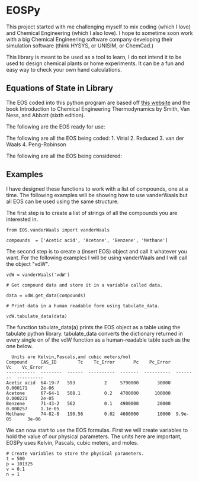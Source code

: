 # EOSPy

This project started with me challenging myself to mix coding (which I love) and Chemical Engineering (which I also love).
I hope to sometime soon work with a big Chemical Engineering software company developing their simulation software (think HYSYS, or UNISIM, or ChemCad.) 

This library is meant to be used as a tool to learn, I do not intend it to be used to design chemical plants or home experiments. 
It can be a fun and easy way to check your own hand calculations. 

## Equations of State in Library
  The EOS coded into this python program are based off [this website](http://www.ccl.net/cca/documents/dyoung/topics-orig/eq_state.html)
  and the book Introduction to Chemical Engineering Thermodynamics by Smith, Van Ness, and Abbott (sixth edition).
  
  The following are the EOS ready for use:
  
  The following are all the EOS being coded:
    1. Virial
    2. Reduced
    3. van der Waals
    4. Peng-Robinson
    
  The following are all the EOS being considered:
  
## Examples
  
  I have designed these functions to work with a list of compounds, one at a time. The following examples will be showing how to use 
  vanderWaals but all EOS can be used using the same structure.
  
  The first step is to create a list of strings of all the compounds you are interested in.
  
  ```
  from EOS.vanderWaals import vanderWaals
  
  compounds  = ['Acetic acid', 'Acetone', 'Benzene', 'Methane']
  ```
  
  The second step is to create a (insert EOS) object and call it whatever you want. For the following examples I will be using
  vanderWaals and I will call the object "vdW".
  ```
  vdW = vanderWaals('vdW')
 
  # Get compound data and store it in a variable called data. 
  
  data = vdW.get_data(compounds)
  
  # Print data in a human readable form using tabulate_data.
  
  vdW.tabulate_data(data)
  ```
  The function tabulate_data(a) prints the EOS object as a table using the tabulate python library. 
  tabulate_data converts the dictionary returned in every single on of the vdW function as a human-readable table such as the one below.
  
  ```
    Units are Kelvin,Pascals,and cubic meters/mol
  Compound     CAS_ID        Tc    Tc_Error       Pc    Pc_Error        Vc    Vc_Error
  -----------  --------  ------  ----------  -------  ----------  --------  ----------
  Acetic acid  64-19-7   593           2     5790000       30000  0.000171     2e-06
  Acetone      67-64-1   508.1         0.2   4700000      100000  0.000221     2e-05
  Benzene      71-43-2   562           0.1   4900000       20000  0.000257     1.1e-05
  Methane      74-82-8   190.56        0.02  4600000       10000  9.9e-05      3e-06
  ```
  We can now start to use the EOS formulas. First we will create variables to hold the value of our physical parameters.
  The units here are important, EOSPy uses Kelvin, Pascals, cubic meters, and moles.
  ```
  # Create variables to store the physical parameters. 
  t = 500
  p = 101325
  v = 0.1 
  n = 1
  ```


